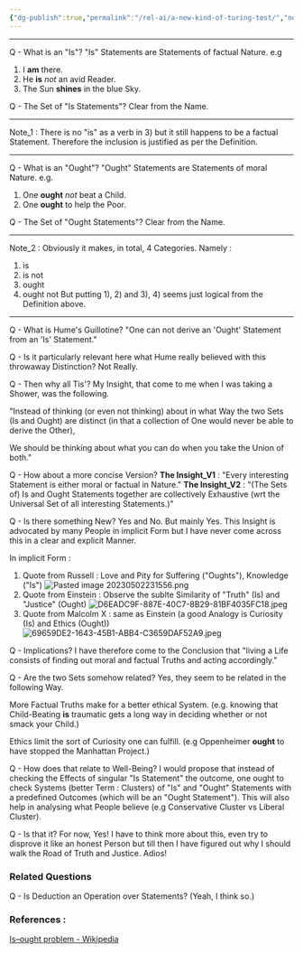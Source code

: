 ```yaml
---
{"dg-publish":true,"permalink":"/rel-ai/a-new-kind-of-turing-test/","noteIcon":""}
---
```


---
Q - What is an "Is"?
"Is" Statements are Statements of factual Nature. 
e.g 
1) I **am** there.
2) He **is** *not* an avid Reader. 
3) The Sun **shines** in the blue Sky.

Q - The Set of "Is Statements"?
Clear from the Name.

---
Note_1 : There is no "is" as a verb in 3) but it still happens to be a factual Statement. Therefore the inclusion is justified as per the Definition. 

---
Q - What is an "Ought"?
"Ought" Statements are Statements of moral Nature. 
e.g. 
1) One **ought** *not* beat a Child. 
2) One **ought** to help the Poor. 

Q - The Set of "Ought Statements"?
Clear from the Name.

---
Note_2 : Obviously it makes, in total,  4 Categories. Namely : 
1) is 
2) is not
3) ought
4) ought not
But putting 1), 2) and 3), 4) seems just logical from the Definition above. 
---
Q - What is Hume's Guillotine?
"One can not derive an 'Ought' Statement from an 'Is' Statement."

Q - Is it particularly relevant here what Hume really believed with this throwaway Distinction? 
Not Really. 

Q - Then why all Tis'?
My Insight, that come to me when I was taking a Shower, was the following. 

"Instead of thinking (or even not thinking) about in what Way the two Sets (Is and Ought) are distinct (in that a collection of One would never be able to derive the Other), 

We should be thinking about what you can do when you take the Union of both."

Q - How about a more concise Version?
**The Insight_V1** : "Every interesting Statement is either moral or factual in Nature."
**The Insight_V2** : "(The Sets of) Is and Ought Statements together are collectively Exhaustive (wrt the Universal Set of all interesting Statements.)"

Q - Is there something New?
Yes and No. But mainly Yes. 
This Insight is advocated by many People in implicit Form but I have never come across this in a clear and explicit Manner. 

In implicit Form : 
1) Quote from Russell : Love and Pity for Suffering ("Oughts"), Knowledge ("Is")
![Pasted image 20230502231556.png](/img/user/Attachments/Pasted%20image%2020230502231556.png)
2) Quote from Einstein : Observe the sublte Similarity of "Truth" (Is) and "Justice" (Ought)
![D6EADC9F-887E-40C7-8B29-81BF4035FC18.jpeg](/img/user/Attachments/D6EADC9F-887E-40C7-8B29-81BF4035FC18.jpeg)
3) Quote from Malcolm X : same as Einstein (a good Analogy is Curiosity (Is) and Ethics (Ought))
![69659DE2-1643-45B1-ABB4-C3659DAF52A9.jpeg](/img/user/Attachments/69659DE2-1643-45B1-ABB4-C3659DAF52A9.jpeg)

Q - Implications?
I have therefore come to the Conclusion that "living a Life consists of finding out moral and factual Truths and acting accordingly."

Q - Are the two Sets somehow related?
Yes, they seem to be related in the following Way. 

More Factual Truths make for a better ethical System. 
(e.g. knowing that Child-Beating **is** traumatic gets a long way in deciding whether or not smack your Child.)

Ethics limit the sort of Curiosity one can fulfill. 
(e.g Oppenheimer **ought** to have stopped the Manhattan Project.)

Q - How does that relate to Well-Being?
I would propose that instead of checking the Effects of singular "Is Statement"  the outcome, one ought to check Systems (better Term : Clusters) of "Is" and "Ought" Statements with a predefined Outcomes (which will be  an "Ought Statement"). This will also help in analysing what People believe (e.g Conservative Cluster vs Liberal Cluster).

Q - Is that it?
For now, Yes! I have to think more about this, even try to disprove it like an honest Person but till then I have figured out why I should walk the Road of Truth and Justice. Adios!

### Related Questions
Q - Is Deduction an Operation over Statements? (Yeah, I think so.)


### References : 
[Is–ought problem - Wikipedia](https://en.wikipedia.org/wiki/Is–ought_problem#:~:text=The%20is–ought%20problem%2C%20as,on%20statements%20about%20what%20is.)
